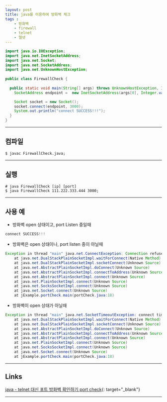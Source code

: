 ```yaml
---
layout: post
title: java를 이용하여 방화벽 체크
tags :
    - 방화벽
    - firewall
    - telnet
    - 텔넷
---
```



```java
import java.io.IOException;
import java.net.InetSocketAddress;
import java.net.Socket;
import java.net.SocketAddress;
import java.net.UnknownHostException;
 
public class FirewallCheck {
	
  public static void main(String[] args) throws UnknownHostException, IOException {
    SocketAddress endpoint =  new InetSocketAddress(args[0], Integer.valueOf(args[1]));

	Socket socket = new Socket();
    socket.connect(endpoint, 3000);
    System.out.println("connect SUCCESS!!!");
  }
}
```

---

## 컴파일

```shell
$ javac FirewallCheck.java;
```

---

## 실행

```shell
# java FirewallCheck [ip] [port]
$ java FirewallCheck 111.222.333.444 3000;
```

---

## 사용 예

* 방화벽 open 상태이고, port Listen 중일때 

```java
connect SUCCESS!!!
```

* 방화벽은 open 상태이나, port listen 중이 아닐때

```java
Exception in thread "main" java.net.ConnectException: Connection refused: connect
	at java.net.DualStackPlainSocketImpl.waitForConnect(Native Method)
	at java.net.DualStackPlainSocketImpl.socketConnect(Unknown Source)
	at java.net.AbstractPlainSocketImpl.doConnect(Unknown Source)
	at java.net.AbstractPlainSocketImpl.connectToAddress(Unknown Source)
	at java.net.AbstractPlainSocketImpl.connect(Unknown Source)
	at java.net.PlainSocketImpl.connect(Unknown Source)
	at java.net.SocksSocketImpl.connect(Unknown Source)
	at java.net.Socket.connect(Unknown Source)
	at jExample.portCheck.main(portCheck.java:18)
```

* 방화벽이 open 상태가 아닐때

```java
Exception in thread "main" java.net.SocketTimeoutException: connect timed out
	at java.net.DualStackPlainSocketImpl.waitForConnect(Native Method)
	at java.net.DualStackPlainSocketImpl.socketConnect(Unknown Source)
	at java.net.AbstractPlainSocketImpl.doConnect(Unknown Source)
	at java.net.AbstractPlainSocketImpl.connectToAddress(Unknown Source)
	at java.net.AbstractPlainSocketImpl.connect(Unknown Source)
	at java.net.PlainSocketImpl.connect(Unknown Source)
	at java.net.SocksSocketImpl.connect(Unknown Source)
	at java.net.Socket.connect(Unknown Source)
	at jExample.portCheck.main(portCheck.java:18)
```

---

## Links
[java - telnet 대신 포트 방화벽 확인하기 port check](https://goni9071.tistory.com/m/78){: target="_blank"} 

---
